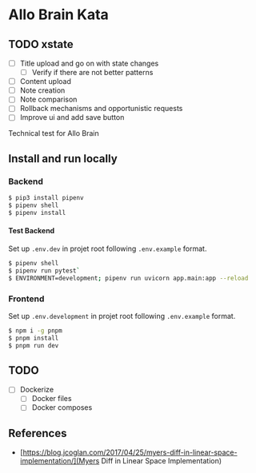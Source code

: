 # Allo Brain Kata

## TODO xstate

- [ ] Title upload and go on with state changes
  - [ ] Verify if there are not better patterns
- [ ] Content upload
- [ ] Note creation
- [ ] Note comparison
- [ ] Rollback mechanisms and opportunistic requests
- [ ] Improve ui and add save button

Technical test for Allo Brain

## Install and run locally

### Backend

```sh
$ pip3 install pipenv
$ pipenv shell
$ pipenv install
```

#### Test Backend

Set up `.env.dev` in projet root following `.env.example` format.

```sh
$ pipenv shell
$ pipenv run pytest`
$ ENVIRONMENT=development; pipenv run uvicorn app.main:app --reload
```

### Frontend

Set up `.env.development` in projet root following `.env.example` format.

```sh
$ npm i -g pnpm
$ pnpm install
$ pnpm run dev
```

## TODO

- [ ] Dockerize
  - [ ] Docker files
  - [ ] Docker composes

## References

- [https://blog.jcoglan.com/2017/04/25/myers-diff-in-linear-space-implementation/](Myers Diff in Linear Space Implementation)
